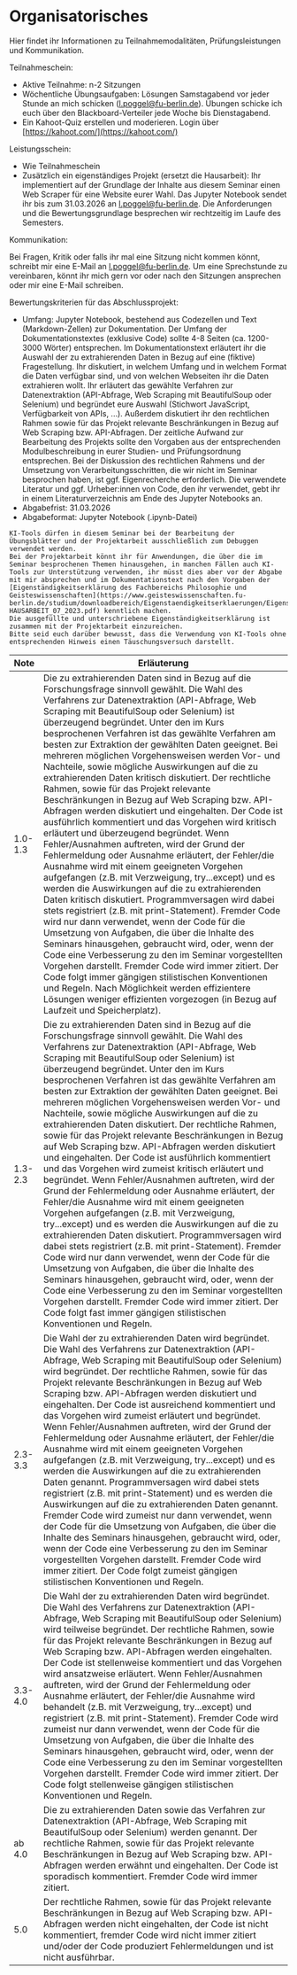 # Organisatorisches

Hier findet ihr Informationen zu Teilnahmemodalitäten, Prüfungsleistungen und Kommunikation.

Teilnahmeschein:

* Aktive Teilnahme: n-2 Sitzungen 
* Wöchentliche Übungsaufgaben: Lösungen Samstagabend vor jeder Stunde an mich schicken (l.poggel@fu-berlin.de). Übungen schicke ich euch über den Blackboard-Verteiler jede Woche bis Dienstagabend.
* Ein Kahoot-Quiz erstellen und moderieren. Login über [https://kahoot.com/](https://kahoot.com/)

Leistungsschein:

* Wie Teilnahmeschein
* Zusätzlich ein eigenständiges Projekt (ersetzt die Hausarbeit): Ihr implementiert auf der Grundlage der Inhalte aus diesem Seminar einen Web Scraper für eine Website eurer Wahl. Das Jupyter Notebook sendet ihr bis zum 31.03.2026 an l.poggel@fu-berlin.de. Die Anforderungen und die Bewertungsgrundlage besprechen wir rechtzeitig im Laufe des Semesters.

Kommunikation:

Bei Fragen, Kritik oder falls ihr mal eine Sitzung nicht kommen könnt, schreibt mir eine E-Mail an l.poggel@fu-berlin.de. Um eine Sprechstunde zu vereinbaren, könnt ihr mich gern vor oder nach den Sitzungen ansprechen oder mir eine E-Mail schreiben.

Bewertungskriterien für das Abschlussprojekt:

* Umfang: Jupyter Notebook, bestehend aus Codezellen und Text (Markdown-Zellen) zur Dokumentation. Der Umfang der Dokumentationstextes (exklusive Code) sollte 4-8 Seiten (ca. 1200-3000 Wörter) entsprechen. Im Dokumentationstext erläutert ihr die Auswahl der zu extrahierenden Daten in Bezug auf eine (fiktive) Fragestellung. Ihr diskutiert, in welchem Umfang und in welchem Format die Daten verfügbar sind, und von welchen Webseiten ihr die Daten extrahieren wollt. Ihr erläutert das gewählte Verfahren zur Datenextraktion (API-Abfrage, Web Scraping mit BeautifulSoup oder Selenium) und begründet eure Auswahl (Stichwort JavaScript, Verfügbarkeit von APIs, ...). Außerdem diskutiert ihr den rechtlichen Rahmen sowie für das Projekt relevante Beschränkungen in Bezug auf Web Scraping bzw. API-Abfragen. Der zeitliche Aufwand zur Bearbeitung des Projekts sollte den Vorgaben aus der entsprechenden Modulbeschreibung in eurer Studien- und Prüfungsordnung entsprechen. Bei der Diskussion des rechtlichen Rahmens und der Umsetzung von Verarbeitungsschritten, die wir nicht im Seminar besprochen haben, ist ggf. Eigenrecherche erforderlich. Die verwendete Literatur und ggf. Urheber:innen von Code, den ihr verwendet, gebt ihr in einem Literaturverzeichnis am Ende des Jupyter Notebooks an. 
* Abgabefrist: 31.03.2026
* Abgabeformat: Jupyter Notebook (.ipynb-Datei)

```{warning}
KI-Tools dürfen in diesem Seminar bei der Bearbeitung der Übungsblätter und der Projektarbeit ausschließlich zum Debuggen verwendet werden. 
Bei der Projektarbeit könnt ihr für Anwendungen, die über die im Seminar besprochenen Themen hinausgehen, in manchen Fällen auch KI-Tools zur Unterstützung verwenden, ihr müsst dies aber vor der Abgabe mit mir absprechen und im Dokumentationstext nach den Vorgaben der [Eigenständigkeitserklärung des Fachbereichs Philosophie und Geisteswissenschaften](https://www.geisteswissenschaften.fu-berlin.de/studium/downloadbereich/Eigenstaendigkeitserklaerungen/Eigenstaendigkeitserklaerung-HAUSARBEIT_07_2023.pdf) kenntlich machen. 
Die ausgefüllte und unterschriebene Eigenständigkeitserklärung ist zusammen mit der Projektarbeit einzureichen. 
Bitte seid euch darüber bewusst, dass die Verwendung von KI-Tools ohne entsprechenden Hinweis einen Täuschungsversuch darstellt. 
```

| Note    | Erläuterung                                                                                                                                                                                                                                                                                                                                                                                                                                                                                                                                                                                                                                                                                                                                                                                                                                                                                                                                                                                                                                                                                                                                                                                                                                                                                                                                                                                                                                                                                                                                                                                                        |
|---------|--------------------------------------------------------------------------------------------------------------------------------------------------------------------------------------------------------------------------------------------------------------------------------------------------------------------------------------------------------------------------------------------------------------------------------------------------------------------------------------------------------------------------------------------------------------------------------------------------------------------------------------------------------------------------------------------------------------------------------------------------------------------------------------------------------------------------------------------------------------------------------------------------------------------------------------------------------------------------------------------------------------------------------------------------------------------------------------------------------------------------------------------------------------------------------------------------------------------------------------------------------------------------------------------------------------------------------------------------------------------------------------------------------------------------------------------------------------------------------------------------------------------------------------------------------------------------------------------------------------------|
| 1.0-1.3 | Die zu extrahierenden Daten sind in Bezug auf die Forschungsfrage sinnvoll gewählt. Die Wahl des Verfahrens zur Datenextraktion (API-Abfrage, Web Scraping mit BeautifulSoup oder Selenium) ist überzeugend begründet. Unter den im Kurs besprochenen Verfahren ist das gewählte Verfahren am besten zur Extraktion der gewählten Daten geeignet. Bei mehreren möglichen Vorgehensweisen werden Vor- und Nachteile, sowie mögliche Auswirkungen auf die zu extrahierenden Daten kritisch diskutiert. Der rechtliche Rahmen, sowie für das Projekt relevante Beschränkungen in Bezug auf Web Scraping bzw. API-Abfragen werden diskutiert und eingehalten. Der Code ist ausführlich kommentiert und das Vorgehen wird kritisch erläutert und überzeugend begründet. Wenn Fehler/Ausnahmen auftreten, wird der Grund der Fehlermeldung oder Ausnahme erläutert, der Fehler/die Ausnahme wird mit einem geeigneten Vorgehen aufgefangen (z.B. mit Verzweigung, try...except) und es werden die Auswirkungen auf die zu extrahierenden Daten kritisch diskutiert. Programmversagen wird dabei stets registriert (z.B. mit print-Statement). Fremder Code wird nur dann verwendet, wenn der Code für die Umsetzung von Aufgaben, die über die Inhalte des Seminars hinausgehen, gebraucht wird, oder, wenn der Code eine Verbesserung zu den im Seminar vorgestellten Vorgehen darstellt. Fremder Code wird immer zitiert. Der Code folgt immer gängigen stilistischen Konventionen und Regeln. Nach Möglichkeit werden effizientere Lösungen weniger effizienten vorgezogen (in Bezug auf Laufzeit und Speicherplatz). |
| 1.3-2.3 | Die zu extrahierenden Daten sind in Bezug auf die Forschungsfrage sinnvoll gewählt. Die Wahl des Verfahrens zur Datenextraktion (API-Abfrage, Web Scraping mit BeautifulSoup oder Selenium) ist überzeugend begründet. Unter den im Kurs besprochenen Verfahren ist das gewählte Verfahren am besten zur Extraktion der gewählten Daten geeignet. Bei mehreren möglichen Vorgehensweisen werden Vor- und Nachteile, sowie mögliche Auswirkungen auf die zu extrahierenden Daten diskutiert. Der rechtliche Rahmen, sowie für das Projekt relevante Beschränkungen in Bezug auf Web Scraping bzw. API-Abfragen werden diskutiert und eingehalten. Der Code ist ausführlich kommentiert und das Vorgehen wird zumeist kritisch erläutert und begründet. Wenn Fehler/Ausnahmen auftreten, wird der Grund der Fehlermeldung oder Ausnahme erläutert, der Fehler/die Ausnahme wird mit einem geeigneten Vorgehen aufgefangen (z.B. mit Verzweigung, try...except) und es werden die Auswirkungen auf die zu extrahierenden Daten diskutiert. Programmversagen wird dabei stets registriert (z.B. mit print-Statement). Fremder Code wird nur dann verwendet, wenn der Code für die Umsetzung von Aufgaben, die über die Inhalte des Seminars hinausgehen, gebraucht wird, oder, wenn der Code eine Verbesserung zu den im Seminar vorgestellten Vorgehen darstellt. Fremder Code wird immer zitiert. Der Code folgt fast immer gängigen stilistischen Konventionen und Regeln.                                                                                                                                          |
| 2.3-3.3 | Die Wahl der zu extrahierenden Daten wird begründet. Die Wahl des Verfahrens zur Datenextraktion (API-Abfrage, Web Scraping mit BeautifulSoup oder Selenium) wird begründet. Der rechtliche Rahmen, sowie für das Projekt relevante Beschränkungen in Bezug auf Web Scraping bzw. API-Abfragen werden diskutiert und eingehalten. Der Code ist ausreichend kommentiert und das Vorgehen wird zumeist erläutert und begründet. Wenn Fehler/Ausnahmen auftreten, wird der Grund der Fehlermeldung oder Ausnahme erläutert, der Fehler/die Ausnahme wird mit einem geeigneten Vorgehen aufgefangen (z.B. mit Verzweigung, try...except) und es werden die Auswirkungen auf die zu extrahierenden Daten genannt. Programmversagen wird dabei stets registriert (z.B. mit print-Statement) und es werden die Auswirkungen auf die zu extrahierenden Daten genannt. Fremder Code wird zumeist nur dann verwendet, wenn der Code für die Umsetzung von Aufgaben, die über die Inhalte des Seminars hinausgehen, gebraucht wird, oder, wenn der Code eine Verbesserung zu den im Seminar vorgestellten Vorgehen darstellt. Fremder Code wird immer zitiert. Der Code folgt zumeist gängigen stilistischen Konventionen und Regeln.                                                                                                                                                                                                                                                                                                                                                                                         |
| 3.3-4.0 | Die Wahl der zu extrahierenden Daten wird begründet. Die Wahl des Verfahrens zur Datenextraktion (API-Abfrage, Web Scraping mit BeautifulSoup oder Selenium) wird teilweise begründet. Der rechtliche Rahmen, sowie für das Projekt relevante Beschränkungen in Bezug auf Web Scraping bzw. API-Abfragen werden eingehalten. Der Code ist stellenweise kommentiert und das Vorgehen wird ansatzweise erläutert. Wenn Fehler/Ausnahmen auftreten, wird der Grund der Fehlermeldung oder Ausnahme erläutert, der Fehler/die Ausnahme wird behandelt (z.B. mit Verzweigung, try...except) und registriert (z.B. mit print-Statement). Fremder Code wird zumeist nur dann verwendet, wenn der Code für die Umsetzung von Aufgaben, die über die Inhalte des Seminars hinausgehen, gebraucht wird, oder, wenn der Code eine Verbesserung zu den im Seminar vorgestellten Vorgehen darstellt. Fremder Code wird immer zitiert. Der Code folgt stellenweise gängigen stilistischen Konventionen und Regeln.                                                                                                                                                                                                                                                                                                                                                                                                                                                                                                                                                                                                               |
| ab 4.0  | Die zu extrahierenden Daten sowie das Verfahren zur Datenextraktion (API-Abfrage, Web Scraping mit BeautifulSoup oder Selenium) werden genannt. Der rechtliche Rahmen, sowie für das Projekt relevante Beschränkungen in Bezug auf Web Scraping bzw. API-Abfragen werden erwähnt und eingehalten. Der Code ist sporadisch kommentiert. Fremder Code wird immer zitiert.                                                                                                                                                                                                                                                                                                                                                                                                                                                                                                                                                                                                                                                                                                                                                                                                                                                                                                                                                                                                                                                                                                                                                                                                                                            |
| 5.0     | Der rechtliche Rahmen, sowie für das Projekt relevante Beschränkungen in Bezug auf Web Scraping bzw. API-Abfragen werden nicht eingehalten, der Code ist nicht kommentiert, fremder Code wird nicht immer zitiert und/oder der Code produziert Fehlermeldungen und ist nicht ausführbar.                                                                                                                                                                                                                                                                                                                                                                                                                                                                                                                                                                                                                                                                                                                                                                                                                                                                                                                                                                                                                                                                                                                                                                                                                                                                                                                           |

